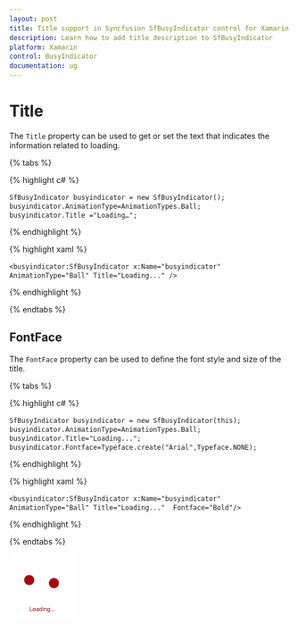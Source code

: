 ```yaml
---
layout: post
title: Title support in Syncfusion SfBusyIndicator control for Xamarin.Forms
description: Learn how to add title description to SfBusyIndicator
platform: Xamarin
control: BusyIndicator
documentation: ug
---
```

# Title

The `Title` property can be used to get or set the text that indicates the information related to loading. 

{% tabs %}

{% highlight c# %}

	SfBusyIndicator busyindicator = new SfBusyIndicator();
	busyindicator.AnimationType=AnimationTypes.Ball;
	busyindicator.Title ="Loading…";

{% endhighlight %}

{% highlight xaml %}

	<busyindicator:SfBusyIndicator x:Name="busyindicator" AnimationType="Ball" Title="Loading..." />
	
{% endhighlight %}

{% endtabs %}

## FontFace

The `FontFace` property can be used to define the font style and size of the title.

{% tabs %}

{% highlight c# %}

	SfBusyIndicator busyindicator = new SfBusyIndicator(this);
	busyindicator.AnimationType=AnimationTypes.Ball;
	busyindicator.Title="Loading...";
	busyindicator.Fontface=Typeface.create("Arial",Typeface.NONE);

{% endhighlight %}

{% highlight xaml %}

	<busyindicator:SfBusyIndicator x:Name="busyindicator" AnimationType="Ball" Title="Loading..."  Fontface="Bold"/>
	
{% endhighlight %}

{% endtabs %}


![](images/Title.png) 


